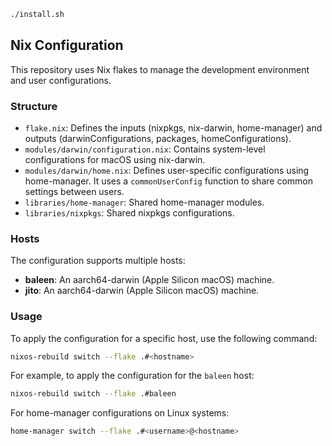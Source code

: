 ```bash
./install.sh
```

## Nix Configuration

This repository uses Nix flakes to manage the development environment and user configurations.

### Structure

- `flake.nix`: Defines the inputs (nixpkgs, nix-darwin, home-manager) and outputs (darwinConfigurations, packages, homeConfigurations).
- `modules/darwin/configuration.nix`: Contains system-level configurations for macOS using nix-darwin.
- `modules/darwin/home.nix`: Defines user-specific configurations using home-manager. It uses a `commonUserConfig` function to share common settings between users.
- `libraries/home-manager`: Shared home-manager modules.
- `libraries/nixpkgs`: Shared nixpkgs configurations.

### Hosts

The configuration supports multiple hosts:

- **baleen**: An aarch64-darwin (Apple Silicon macOS) machine.
- **jito**: An aarch64-darwin (Apple Silicon macOS) machine.

### Usage

To apply the configuration for a specific host, use the following command:

```bash
nixos-rebuild switch --flake .#<hostname>
```

For example, to apply the configuration for the `baleen` host:

```bash
nixos-rebuild switch --flake .#baleen
```

For home-manager configurations on Linux systems:

```bash
home-manager switch --flake .#<username>@<hostname>
```
